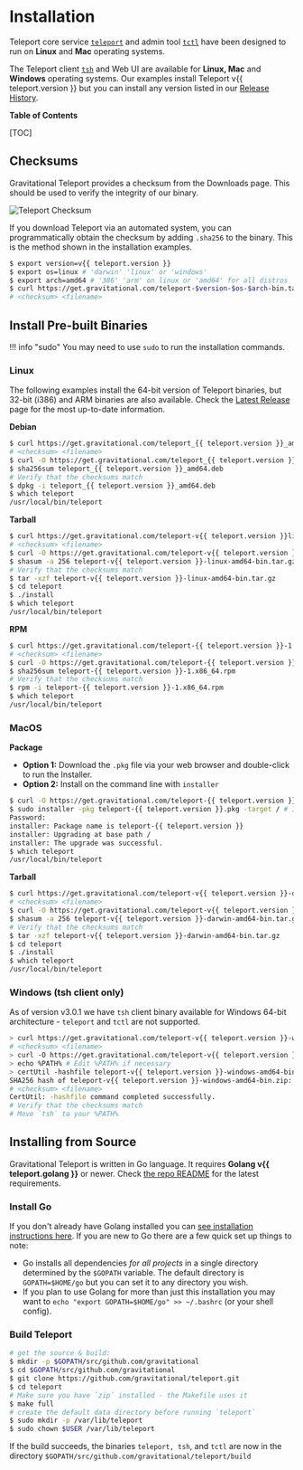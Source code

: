 # Installation

Teleport core service [`teleport`](cli-docs.md#teleport) and admin tool [`tctl`](cli-docs.md#tctl) have been designed to run on **Linux** and **Mac** operating systems. 

The Teleport client [`tsh`](cli-docs.md#tsh) and Web UI are available for **Linux, Mac**
and **Windows** operating systems. Our examples install Teleport v{{ teleport.version }} but you can 
install any version listed in our [Release History](https://gravitational.com/teleport/releases/).

**Table of Contents**

[TOC]

## Checksums

Gravitational Teleport provides a checksum from the Downloads page.  This should
be used to verify the integrity of our binary.

![Teleport Checksum](./img/teleport-sha.png)

If you download Teleport via an automated system, you can programmatically
obtain the checksum  by adding `.sha256` to the binary. This is the method shown
in the installation examples.

```bash
$ export version=v{{ teleport.version }}
$ export os=linux # 'darwin' 'linux' or 'windows'
$ export arch=amd64 # '386' 'arm' on linux or 'amd64' for all distros
$ curl https://get.gravitational.com/teleport-$version-$os-$arch-bin.tar.gz.sha256
# <checksum> <filename>
```

## Install Pre-built Binaries

!!! info "sudo"
    You may need to use `sudo` to run the installation commands.

### Linux

The following examples install the 64-bit version of Teleport binaries, but
32-bit (i386) and ARM binaries are also available. Check the [Latest
Release](https://gravitational.com/teleport/download/) page for the most
up-to-date information.

**Debian**
```bash
$ curl https://get.gravitational.com/teleport_{{ teleport.version }}_amd64.deb.sha256
# <checksum> <filename>
$ curl -O https://get.gravitational.com/teleport_{{ teleport.version }}_amd64.deb
$ sha256sum teleport_{{ teleport.version }}_amd64.deb
# Verify that the checksums match
$ dpkg -i teleport_{{ teleport.version }}_amd64.deb
$ which teleport
/usr/local/bin/teleport
```

**Tarball**
```bash
$ curl https://get.gravitational.com/teleport-v{{ teleport.version }}linux-amd64-bin.tar.gz.sha256
# <checksum> <filename>
$ curl -O https://get.gravitational.com/teleport-v{{ teleport.version }}-linux-amd64-bin.tar.gz
$ shasum -a 256 teleport-v{{ teleport.version }}-linux-amd64-bin.tar.gz
# Verify that the checksums match
$ tar -xzf teleport-v{{ teleport.version }}-linux-amd64-bin.tar.gz
$ cd teleport
$ ./install
$ which teleport
/usr/local/bin/teleport
```

**RPM**
```bash
$ curl https://get.gravitational.com/teleport-{{ teleport.version }}-1.x86_64.rpm.sha256
# <checksum> <filename>
$ curl -O https://get.gravitational.com/teleport-{{ teleport.version }}-1.x86_64.rpm
$ sha256sum teleport-{{ teleport.version }}-1.x86_64.rpm
# Verify that the checksums match
$ rpm -i teleport-{{ teleport.version }}-1.x86_64.rpm
$ which teleport
/usr/local/bin/teleport
```

### MacOS

**Package**

* **Option 1:** Download the `.pkg` file via your web browser and double-click
  to run the Installer.
* **Option 2:** Install on the command line with `installer`
```bash
$ curl -O https://get.gravitational.com/teleport-{{ teleport.version }}.pkg
$ sudo installer -pkg teleport-{{ teleport.version }}.pkg -target / # Installs on Macintosh HD
Password:
installer: Package name is teleport-{{ teleport.version }}
installer: Upgrading at base path /
installer: The upgrade was successful.
$ which teleport
/usr/local/bin/teleport
```

**Tarball**
```bash
$ curl https://get.gravitational.com/teleport-v{{ teleport.version }}-darwin-amd64-bin.tar.gz.sha256
# <checksum> <filename>
$ curl -O https://get.gravitational.com/teleport-v{{ teleport.version }}-darwin-amd64-bin.tar.gz
$ shasum -a 256 teleport-v{{ teleport.version }}-darwin-amd64-bin.tar.gz
# Verify that the checksums match
$ tar -xzf teleport-v{{ teleport.version }}-darwin-amd64-bin.tar.gz
$ cd teleport
$ ./install
$ which teleport
/usr/local/bin/teleport
```

### Windows (tsh client only)

As of version v3.0.1 we have `tsh` client binary available for Windows 64-bit
architecture - `teleport` and `tctl` are not supported.

```bash
> curl https://get.gravitational.com/teleport-v{{ teleport.version }}-windows-amd64-bin.zip.sha256
# <checksum> <filename>
> curl -O https://get.gravitational.com/teleport-v{{ teleport.version }}-windows-amd64-bin.zip
> echo %PATH% # Edit %PATH% if necessary
> certUtil -hashfile teleport-v{{ teleport.version }}-windows-amd64-bin.zip SHA256
SHA256 hash of teleport-v{{ teleport.version }}-windows-amd64-bin.zip:
# <checksum> <filename>
CertUtil: -hashfile command completed successfully.
# Verify that the checksums match
# Move `tsh` to your %PATH%
```

## Installing from Source

Gravitational Teleport is written in Go language. It requires **Golang v{{ teleport.golang }}**
or newer. Check [the repo
README](https://github.com/gravitational/teleport#building-teleport) for the
latest requirements.

### Install Go

If you don't already have Golang installed you can [see installation
instructions here](https://golang.org/doc/install). If you are new to Go there
are a few quick set up things to note:

- Go installs all dependencies _for all projects_ in a single directory
  determined by the `$GOPATH` variable. The default directory is
  `GOPATH=$HOME/go` but you can set it to any directory you wish.
- If you plan to use Golang for more than just this installation you may want to
  `echo "export GOPATH=$HOME/go" >> ~/.bashrc` (or your shell config).

### Build Teleport

```bash
# get the source & build:
$ mkdir -p $GOPATH/src/github.com/gravitational
$ cd $GOPATH/src/github.com/gravitational
$ git clone https://github.com/gravitational/teleport.git
$ cd teleport
# Make sure you have `zip` installed - the Makefile uses it
$ make full
# create the default data directory before running `teleport`
$ sudo mkdir -p /var/lib/teleport
$ sudo chown $USER /var/lib/teleport
```

If the build succeeds, the binaries `teleport, tsh`, and `tctl` are now in the
directory `$GOPATH/src/github.com/gravitational/teleport/build`

<!--Notes on what to do if the build does not succeed, troubleshooting-->

